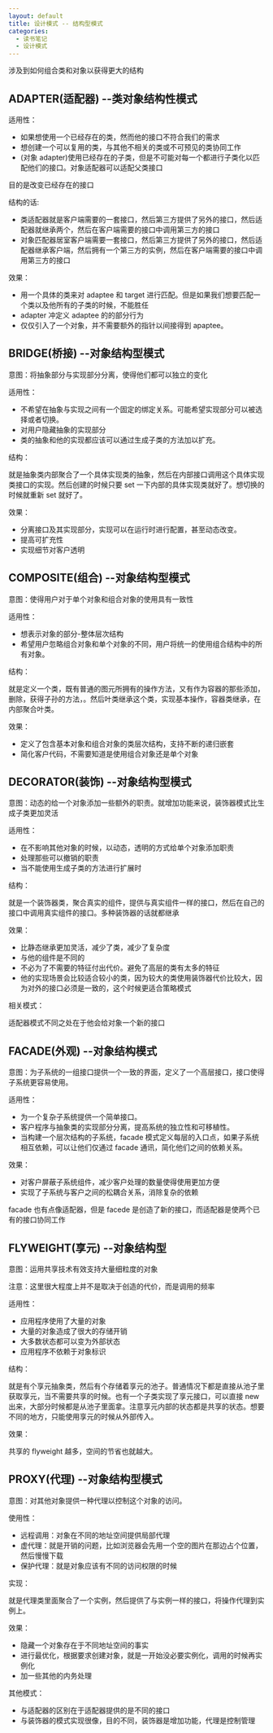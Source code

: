 ```yaml
---
layout: default
title: 设计模式 -- 结构型模式
categories:
  - 读书笔记
  - 设计模式
---
```


涉及到如何组合类和对象以获得更大的结构

## ADAPTER(适配器) --类对象结构性模式

适用性：

- 如果想使用一个已经存在的类，然而他的接口不符合我们的需求
- 想创建一个可以复用的类，与其他不相关的类或不可预见的类协同工作
- (对象 adapter)使用已经存在的子类，但是不可能对每一个都进行子类化以匹配他们的接口。对象适配器可以适配父类接口

目的是改变已经存在的接口

结构的话:

- 类适配器就是客户端需要的一套接口，然后第三方提供了另外的接口，然后适配器就继承两个，然后在客户端需要的接口中调用第三方的接口
- 对象匹配器居室客户端需要一套接口，然后第三方提供了另外的接口，然后适配器继承客户端，然后拥有一个第三方的实例，然后在客户端需要的接口中调用第三方的接口

效果：

- 用一个具体的类来对 adaptee 和 target 进行匹配。但是如果我们想要匹配一个类以及他所有的子类的时候，不能胜任
- adapter 冲定义 adaptee 的的部分行为
- 仅仅引入了一个对象，并不需要额外的指针以间接得到 apaptee。

## BRIDGE(桥接) --对象结构型模式

意图：将抽象部分与实现部分分离，使得他们都可以独立的变化

适用性：

- 不希望在抽象与实现之间有一个固定的绑定关系。可能希望实现部分可以被选择或者切换。
- 对用户隐藏抽象的实现部分
- 类的抽象和他的实现都应该可以通过生成子类的方法加以扩充。

结构：

就是抽象类内部聚合了一个具体实现类的抽象，然后在内部接口调用这个具体实现类接口的实现。然后创建的时候只要 set 一下内部的具体实现类就好了。想切换的时候就重新 set 就好了。

效果：

- 分离接口及其实现部分，实现可以在运行时进行配置，甚至动态改变。
- 提高可扩充性
- 实现细节对客户透明

## COMPOSITE(组合) --对象结构型模式

意图：使得用户对于单个对象和组合对象的使用具有一致性

适用性：

- 想表示对象的部分-整体层次结构
- 希望用户忽略组合对象和单个对象的不同，用户将统一的使用组合结构中的所有对象。

结构：

就是定义一个类，既有普通的图元所拥有的操作方法，又有作为容器的那些添加，删除，获得子孙的方法，。然后叶类继承这个类，实现基本操作，容器类继承，在内部聚合叶类。

效果：

- 定义了包含基本对象和组合对象的类层次结构，支持不断的递归嵌套
- 简化客户代码，不需要知道是使用组合对象还是单个对象

## DECORATOR(装饰) --对象结构型模式

意图：动态的给一个对象添加一些额外的职责。就增加功能来说，装饰器模式比生成子类更加灵活

适用性：

- 在不影响其他对象的时候，以动态，透明的方式给单个对象添加职责
- 处理那些可以撤销的职责
- 当不能使用生成子类的方法进行扩展时

结构：

就是一个装饰器类，聚合真实的组件，提供与真实组件一样的接口，然后在自己的接口中调用真实组件的接口。多种装饰器的话就都继承

效果：

- 比静态继承更加灵活，减少了类，减少了复杂度
- 与他的组件是不同的
- 不必为了不需要的特征付出代价。避免了高层的类有太多的特征
- 他的实现场景会比较适合较小的类，因为较大的类使用装饰器代价比较大，因为对外的接口必须是一致的，这个时候更适合策略模式

相关模式：

适配器模式不同之处在于他会给对象一个新的接口

## FACADE(外观) --对象结构模式

意图：为子系统的一组接口提供一个一致的界面，定义了一个高层接口，接口使得子系统更容易使用。

适用性：

- 为一个复杂子系统提供一个简单接口。
- 客户程序与抽象类的实现部分分离，提高系统的独立性和可移植性。
- 当构建一个层次结构的子系统，facade 模式定义每层的入口点，如果子系统相互依赖，可以让他们仅通过 facade 通讯，简化他们之间的依赖关系。

效果：

- 对客户屏蔽子系统组件，减少客户处理的数量使得使用更加方便
- 实现了子系统与客户之间的松耦合关系，消除复杂的依赖

facade 也有点像适配器，但是 facede 是创造了新的接口，而适配器是使两个已有的接口协同工作

## FLYWEIGHT(享元) --对象结构型

意图：运用共享技术有效支持大量细粒度的对象

注意：这里很大程度上并不是取决于创造的代价，而是调用的频率

适用性：

- 应用程序使用了大量的对象
- 大量的对象造成了很大的存储开销
- 大多数状态都可以变为外部状态
- 应用程序不依赖于对象标识

结构：

就是有个享元抽象类，然后有个存储着享元的池子。普通情况下都是直接从池子里获取享元，当不需要共享的时候。也有一个子类实现了享元接口，可以直接 new 出来，大部分时候都是从池子里面拿。注意享元内部的状态都是共享的状态。想要不同的地方，只能使用享元的时候从外部传入。

效果：

共享的 flyweight 越多，空间的节省也就越大。

## PROXY(代理) --对象结构型模式

意图：对其他对象提供一种代理以控制这个对象的访问。

使用性：

- 远程调用：对象在不同的地址空间提供局部代理
- 虚代理：就是开销的问题，比如浏览器会先用一个空的图片在那边占个位置，然后慢慢下载
- 保护代理：就是对象应该有不同的访问权限的时候

实现：

就是代理类里面聚合了一个实例，然后提供了与实例一样的接口，将操作代理到实例上。

效果：

- 隐藏一个对象存在于不同地址空间的事实
- 进行最优化，根据要求创建对象，就是一开始没必要实例化，调用的时候再实例化
- 加一些其他的内务处理

其他模式：

- 与适配器的区别在于适配器提供的是不同的接口
- 与装饰器的模式实现很像，目的不同，装饰器是增加功能，代理是控制管理
